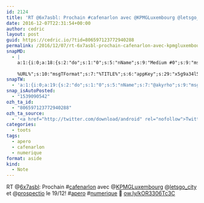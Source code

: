 ```yaml
---
id: 2124
title: 'RT @6x7asbl: Prochain #cafenarlon avec @KPMGLuxembourg @letsgo_city et @prospectio le 19/12! #apero #numerique :) ow.ly/kOR3306Tc3C'
date: 2016-12-07T22:31:54+00:00
author: cedric
layout: post
guid: https://cedric.io/?tid=806597123772940288
permalink: /2016/12/07/rt-6x7asbl-prochain-cafenarlon-avec-kpmgluxembourg-letsgo_city-et-prospectio-le-19-12-apero-numerique-ow-ly-kor3306tc3c/
snapMD:
  - |
    a:1:{i:0;a:18:{s:2:"do";s:1:"0";s:5:"nName";s:9:"Medium #0";s:9:"msgFormat";s:19:"%FULLTEXT%
    
    %URL%";s:10:"msgTFormat";s:7:"%TITLE%";s:6:"appKey";s:29:"x5g9a34l5z294i5y2q284e4g54454";s:6:"appSec";s:85:"d3h0a44e4s2b4i5u2r234m5f5b4v2l5q2a444h574347464a454x2w20374447494c484b4w2c464f5u2d4z2";s:8:"inclTags";s:1:"1";s:7:"fltrsOn";i:0;s:5:"fltrs";a:0:{}s:7:"proxyOn";i:0;s:7:"useSURL";i:0;s:1:"v";i:350;s:4:"publ";s:1:"0";s:11:"accessToken";s:65:"2353413aa5437433e5648ccf74a16119308317c52d1a24d8ed99f26add037528a";s:12:"appAppUserID";s:65:"104b21fd8da79171a6e7bf800d03b4b761204f242935e05d2d86850a6b1635f77";s:14:"appAppUserName";s:26:"Cédric Bousmanne (akyrho)";s:13:"appAppUserURL";s:26:"https://medium.com/@akyrho";s:7:"pubList";a:0:{}}}
snapTW:
  - 'a:1:{i:0;a:19:{s:2:"do";s:1:"0";s:5:"nName";s:7:"@akyrho";s:9:"msgFormat";s:26:"%TITLE%. %EXCERPT% - %URL%";s:6:"appKey";s:55:"x5g9a8325v2y475r3c4m48584n53446p423r3r5u3e356j5j3k4r2p3";s:6:"appSec";s:105:"d3h0a94o46415u594v3q5l5n5l4r4x474x4j484o473u4i5w2m4k494z2k344n306n5r3l5v2s554p4n3p3k45495c3z4v4d3m3u5w525";s:7:"fltrsOn";i:0;s:5:"fltrs";a:0:{}s:7:"proxyOn";i:0;s:7:"useSURL";i:0;s:1:"v";i:350;s:5:"twURL";s:25:"http://twitter.com/akyrho";s:11:"accessToken";s:50:"6678782-Eyg60SCeh7762DEIsYtTPD5GVeOuSN8ATMdF2Lpppe";s:14:"accessTokenSec";s:45:"PgGDCbcYLJnR5esZjY9ID72A33mUNCYnQwaQTBsojSJNa";s:5:"tw140";i:0;s:10:"riComments";s:1:"1";s:11:"riCommentsM";s:1:"1";s:12:"riCommentsAA";s:1:"1";s:8:"attchImg";s:1:"1";s:9:"wpImgSize";s:4:"full";}}'
snap_isAutoPosted:
  - "1539090542"
ozh_ta_id:
  - "806597123772940288"
ozh_ta_source:
  - '<a href="http://twitter.com/download/android" rel="nofollow">Twitter for Android</a>'
categories:
  - toots
tags:
  - apero
  - cafenarlon
  - numerique
format: aside
kind:
  - Note
---
```

RT <span class="username username_linked">@<a href="https://twitter.com/6x7asbl" title="6x7 ASBL">6x7asbl</a></span>: Prochain <span class="hashtag hashtag_local">#<a href="https://cedric.io/tag/cafenarlon/">cafenarlon</a> avec <span class="username username_linked">@<a href="https://twitter.com/KPMGLuxembourg" title="KPMG Luxembourg">KPMGLuxembourg</a></span> <span class="username username_linked">@<a href="https://twitter.com/letsgo_city" title="Letsgocity">letsgo_city</a></span> et <span class="username username_linked">@<a href="https://twitter.com/prospectio" title="Prospect.io">prospectio</a></span> le 19/12! <span class="hashtag hashtag_local">#<a href="https://cedric.io/tag/apero/">apero</a> <span class="hashtag hashtag_local">#<a href="https://cedric.io/tag/numerique/">numerique</a> 🙂 <a href="http://ow.ly/kOR3306Tc3C" title="http://ow.ly/kOR3306Tc3C" class="link link_untco">ow.ly/kOR3306Tc3C</a></p>